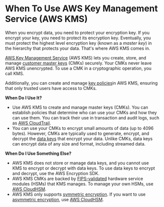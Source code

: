 # When To Use AWS Key Management Service \(AWS KMS\)<a name="awscryp-choose-kms"></a>

When you encrypt data, you need to protect your encryption key\. If you encrypt your key, you need to protect its encryption key\. Eventually, you must protect the highest level encryption key \(known as a *master key*\) in the hierarchy that protects your data\. That's where AWS KMS comes in\.

[AWS Key Management Service](https://docs.aws.amazon.com/kms/latest/developerguide/) \(AWS KMS\) lets you create, store, and manage [customer master keys](https://docs.aws.amazon.com/kms/latest/developerguide/concepts.html#master_keys) \(CMKs\) securely\. Your CMKs never leave AWS KMS unencrypted\. To use a CMK in a cryptographic operation, you call KMS\.

Additionally, you can create and manage [key policies](https://docs.aws.amazon.com/kms/latest/developerguide/key-policies.html)in AWS KMS, ensuring that only trusted users have access to CMKs\.

**When Do I Use It?**
+ Use AWS KMS to create and manage master keys \(CMKs\)\. You can establish policies that determine who can use your CMKs and how they can use them\. You can track their use in transaction and audit logs, such as [AWS CloudTrail](https://docs.aws.amazon.com/kms/latest/developerguide/logging-using-cloudtrail.html)\.
+ You can use your CMKs to encrypt small amounts of data \(up to 4096 bytes\)\. However, CMKs are typically used to generate, encrypt, and decrypt the [data keys](https://docs.aws.amazon.com/kms/latest/developerguide/concepts.html#data-keys) that encrypt your data\. Unlike CMKs, data keys can encrypt data of any size and format, including streamed data\. 

**When Do I Use Something Else?**
+ AWS KMS does not store or manage data keys, and you cannot use KMS to encrypt or decrypt with data keys\. To use data keys to encrypt and decrypt, use the AWS Encryption SDK\. 
+ AWS KMS CMKs are backed by [FIPS\-validated](https://csrc.nist.gov/projects/cryptographic-module-validation-program/Certificate/3139) hardware service modules \(HSMs\) that KMS manages\. To manage your own HSMs, use [AWS CloudHSM](awscryp-choose-hsm.md)\. 
+ AWS KMS only supports [symmetric encryption](concepts-algorithms.md#concepts-symm)\. If you want to use [asymmetric encryption](concepts-algorithms.md#concepts-asymm), use [AWS CloudHSM](awscryp-service-hsm.md)\.